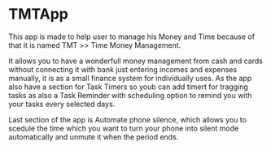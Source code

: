 # TMTApp

This app is made to help user to manage his Money and Time because of that it is named TMT >> Time Money Management.

It allows you to have a wonderfull money management from cash and cards without connecting it with bank just entering incomes and expenses manually, it is as a small finance system for individually uses. As the app also have a section for Task Timers so youb can add timert for tragging tasks as also a Task Reminder with scheduling option to remind you with your tasks every selected days. 


Last section of the app is Automate phone silence, which allows you to scedule the time which you want to turn your phone into silent mode automatically and unmute it when the period ends.
